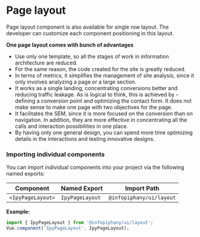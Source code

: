 # Page layout <Badge text="In-progress" type="warning"/>

Page layout component is also available for single row layout. The developer can customize each component positioning in this layout.

**One page layout comes with bunch of advantages**

- Use only one template, so all the stages of work in information architecture are reduced.
- For the same reason, the code created for the site is greatly reduced.
- In terms of metrics, it simplifies the management of site analysis, since it only involves analyzing a page or a large section.
- It works as a single landing, concentrating conversions better and reducing traffic leakage. As is logical to think, this is achieved by - defining a conversion point and optimizing the contact form. It does not make sense to make one page with two objectives for the page.
- It facilitates the SEM, since it is more focused on the conversion than on navigation. In addition, they are more effective in concentrating all the calls and interaction possibilities in one place.
- By having only one general design, you can spend more time optimizing details in the interactions and testing innovative designs.

### Importing individual components

You can import individual components into your project via the following named exports:

| Component | Named Export | Import Path |
| --------- | ------------ | ----------- |
| `<IpyPageLayout>` | `IpyPageLayout` | `@infopiphany/ui/layout` |

**Example:**

```js
import { IpyPageLayout } from '@infopiphany/ui/layout';
Vue.component('IpyPageLayout', IpyPageLayout);
```
